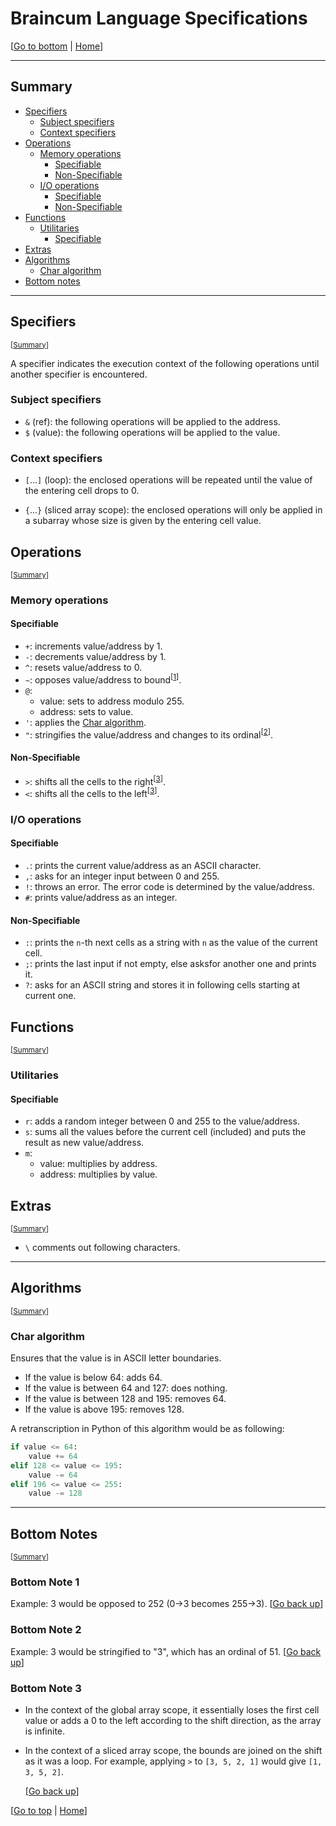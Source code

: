 # Braincum Language Specifications

[[Go to bottom](#bottom-notes) | [Home](README.md)]

- - - -

## Summary

- [Specifiers](#specifiers)
    - [Subject specifiers](#subject-specifiers)
    - [Context specifiers](#context-specifiers)
- [Operations](#operations)
    - [Memory operations](#memory-operations)
        - [Specifiable](#specifiable)
        - [Non-Specifiable](#non-specifiable)
    - [I/O operations](#io-operations)
        - [Specifiable](#specifiable-1)
        - [Non-Specifiable](#non-specifiable-1)
- [Functions](#functions)
    - [Utilitaries](#utilitaries)
        - [Specifiable](#specifiable-2)
- [Extras](#extras)
- [Algorithms](#algorithms)
    - [Char algorithm](#char-algorithm)
- [Bottom notes](#bottom-notes)

- - - -

## Specifiers

<sub>[[Summary](#summary)]</sub>

A specifier indicates the execution context of the following operations until another specifier is encountered.

### Subject specifiers

- `&` (ref): the following operations will be applied to the address.
- `$` (value): the following operations will be applied to the value.

### Context specifiers

- `[`...`]` (loop): the enclosed operations will be repeated until the value of the entering cell drops to 0.

- `{`...`}` (sliced array scope): the enclosed operations will only be applied in a subarray whose size is given by the entering cell value.

## Operations

<sub>[[Summary](#summary)]</sub>

### Memory operations

#### **Specifiable**

- `+`: increments value/address by 1.
- `-`: decrements value/address by 1.
- `^`: resets value/address to 0.
- `~`: opposes value/address to bound<sup>[[1](#bottom-note-1)]</sup>.
- `@`:
    - value: sets to address modulo 255.
    - address: sets to value.
- `'`: applies the [Char algorithm](#char-algorithm).
- `"`: stringifies the value/address and changes to its ordinal<sup>[[2](#bottom-note-2)]</sup>.

#### **Non-Specifiable**

- `>`: shifts all the cells to the right<sup>[[3](#bottom-note-3)]</sup>.
- `<`: shifts all the cells to the left<sup>[[3](#bottom-note-3)]</sup>.

### I/O operations

#### **Specifiable**

- `.`: prints the current value/address as an ASCII character.
- `,`: asks for an integer input between 0 and 255.
- `!`: throws an error. The error code is determined by the value/address.
- `#`: prints value/address as an integer.

#### **Non-Specifiable**

- `:`: prints the `n`-th next cells as a string with `n` as the value of the current cell.
- `;`: prints the last input if not empty, else asksfor another one and prints it.
- `?`: asks for an ASCII string and stores it in following cells starting at current one.

## Functions

<sub>[[Summary](#summary)]</sub>

### Utilitaries

#### **Specifiable**

- `r`: adds a random integer between 0 and 255 to the value/address.
- `s`: sums all the values before the current cell (included) and puts the result as new value/address.
- `m`:
    - value: multiplies by address.
    - address: multiplies by value.

## Extras

<sub>[[Summary](#summary)]</sub>

- `\` comments out following characters.

- - - -

## Algorithms

<sub>[[Summary](#summary)]</sub>

### Char algorithm

Ensures that the value is in ASCII letter boundaries.

- If the value is below 64: adds 64.
- If the value is between 64 and 127: does nothing.
- If the value is between 128 and 195: removes 64.
- If the value is above 195: removes 128.

A retranscription in Python of this algorithm would be as following:

```py
if value <= 64:
    value += 64
elif 128 <= value <= 195:
    value -= 64
elif 196 <= value <= 255:
    value -= 128
```

- - - -

## Bottom Notes

<sub>[[Summary](#summary)]</sub>

### Bottom Note 1

Example: 3 would be opposed to 252 (0->3 becomes 255->3).
[[Go back up](#specifiable)]

### Bottom Note 2

Example: 3 would be stringified to "3", which has an ordinal of 51.
[[Go back up](#specifiable)]

### Bottom Note 3

- In the context of the global array scope, it essentially loses the first cell value or adds a 0 to the left according to the shift direction, as the array is infinite.

- In the context of a sliced array scope, the bounds are joined on the shift as it was a loop. For example, applying `>` to `[3, 5, 2, 1]` would give `[1, 3, 5, 2]`.

    [[Go back up](#non-specifiable)]

[[Go to top](#braincum-language-specifications) | [Home](README.md)]
